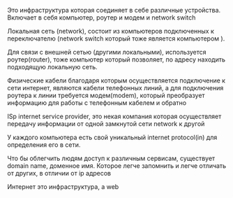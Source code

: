 Это инфраструктура которая соединяет в себе различные устройства.
Включает в себя компьютер, роутер и модем и network switch

Локальная сеть (network), состоит из компьютеров подключенных к переключателю (network switch который тоже является компьютером ). 

Для связи с внешней сетью (другими локальными), используется роутер(router), тоже компьютер который позволяет, по адресу находить подходящую локальную сеть.

Физические кабели благодаря которым осуществляется подключение к сети интернет, являются кабели телефонных линий, а для подключения роутера к линии требуется модем(modem), который преобразует информацию для работы с телефонным кабелем и обратно


ISp internet service provider, это некая компания которая осуществляет передачу информации от одной замкнутой сети network к другой

У каждого компьютера есть свой уникальный internet protocol(in) для определения его в сети.

Что бы облегчить людям доступ к различным сервисам, существует domain name, доменное имя. Которое легче запомнить и легче отличать от других, в отличии от ip адресов

Интернет это инфраструктура, а web 